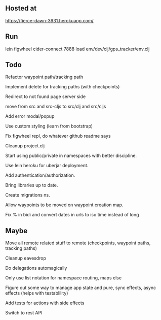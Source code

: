 Hosted at
-------------------------
https://fierce-dawn-3931.herokuapp.com/

Run
-------------------------
lein figwheel
cider-connect 7888
load env/dev/clj/gps_tracker/env.clj

Todo
--------------------------

Refactor waypoint path/tracking path

Implement delete for tracking paths (with checkpoints)

Redirect to not found page server side

move from src and src-cljs to src/clj and src/cljs

Add error modal/popup

Use custom styling (learn from bootstrap)

Fix figwheel repl, do whatever github readme says

Cleanup project.clj

Start using public/private in namespaces with better discipline.

Use lein heroku for uberjar deployment.

Add authentication/authorization.

Bring libraries up to date.

Create migrations ns.

Allow waypoints to be moved on waypoint creation map.

Fix % in bidi and convert dates in urls to iso time instead of long

Maybe
--------------------

Move all remote related stuff to remote (checkpoints, waypoint paths, tracking paths)

Cleanup eavesdrop

Do delegations automagically

Only use list notation for namespace routing, maps else

Figure out some way to manage app state and pure, sync effects, async effects (helps with testablility)

Add tests for actions with side effects

Switch to rest API
